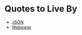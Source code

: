 # Quotes to Live By

- [JSON](https://raw.githubusercontent.com/MauricioRobayo/quotes-to-live-by/master/quotes-to-live-by.json)
- [Webpage](https://www.mauriciorobayo.com/quotes-to-live-by)
